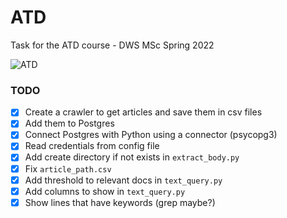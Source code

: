 # ATD
Task for the ATD course - DWS MSc Spring 2022 

![ATD](https://naftemporiki.gr/fu/p/1496776/638/399/0x000000000167f33c/2/megaro-maksimou.jpg)

### TODO

- [X] Create a crawler to get articles and save them in csv files    
- [X] Add them to Postgres
- [X] Connect Postgres with Python using a connector (psycopg3)
- [X] Read credentials from config file
- [X] Add create directory if not exists in `extract_body.py`
- [X] Fix `article_path.csv`
- [X] Add threshold to relevant docs in `text_query.py`
- [X] Add columns to show in `text_query.py`
- [X] Show lines that have keywords (grep maybe?)